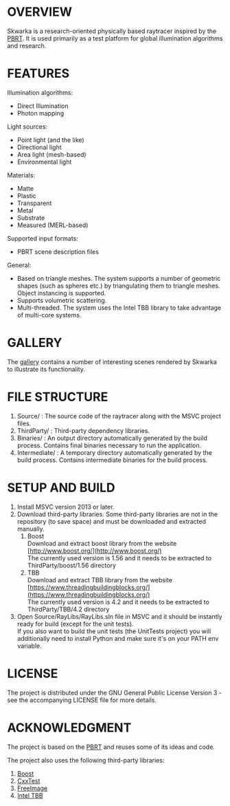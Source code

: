 OVERVIEW
========

Skwarka is a research-oriented physically based raytracer inspired by the [PBRT](http://www.pbrt.org/).
It is used primarily as a test platform for global illumination algorithms and research.

FEATURES
========

Illumination algorithms:

- Direct Illumination
- Photon mapping

Light sources:

- Point light (and the like)
- Directional light
- Area light (mesh-based)
- Environmental light

Materials:

- Matte
- Plastic
- Transparent
- Metal
- Substrate
- Measured (MERL-based)

Supported input formats:

- PBRT scene description files

General:

- Based on triangle meshes. The system supports a number of geometric shapes (such as spheres etc.) by triangulating them to triangle meshes.
  Object instancing is supported.
- Supports volumetric scattering.
- Multi-threaded. The system uses the Intel TBB library to take advantage of multi-core systems.

GALLERY
==============
The [gallery](http://volodymyr-k.github.io/Skwarka/gallery.html) contains a number of interesting scenes rendered by Skwarka to illustrate its functionality.

FILE STRUCTURE
==============

1. Source/ : The source code of the raytracer along with the MSVC project files.
2. ThirdParty/ : Third-party dependency libraries. 
3. Binaries/ : An output directory automatically generated by the build process. Contains final binaries necessary to run the application.
4. Intermediate/ : A temporary directory automatically generated by the build process. Contains intermediate binaries for the build process.

SETUP AND BUILD
===============

1. Install MSVC version 2013 or later.
2. Download third-party libraries.
Some third-party libraries are not in the repository (to save space) and must be downloaded and extracted manually.
    1. Boost<br/>
       Download and extract boost library from the website [http://www.boost.org/](http://www.boost.org/) <br/>
       The currently used version is 1.56 and it needs to be extracted to ThirdParty/boost/1.56 directory
    2. TBB<br/>
       Download and extract TBB library from the website [https://www.threadingbuildingblocks.org/](https://www.threadingbuildingblocks.org/) <br/>
       The currently used version is 4.2 and it needs to be extracted to ThirdParty/TBB/4.2 directory
3. Open Source/RayLibs/RayLibs.sln file in MSVC and it should be instantly ready for build (except for the unit tests).<br/>
If you also want to build the unit tests (the UnitTests project) you will additionally need to install Python and make sure it's on your PATH env variable.

LICENSE
=======

The project is distributed under the GNU General Public License Version 3 - see the accompanying LICENSE file for more details.

ACKNOWLEDGMENT
==============

The project is based on the [PBRT](http://www.pbrt.org/) and reuses some of its ideas and code.

The project also uses the following third-party libraries:

1. [Boost](http://www.boost.org/)
2. [CxxTest](http://cxxtest.com/)
3. [FreeImage](http://freeimage.sourceforge.net)
4. [Intel TBB](https://www.threadingbuildingblocks.org/)